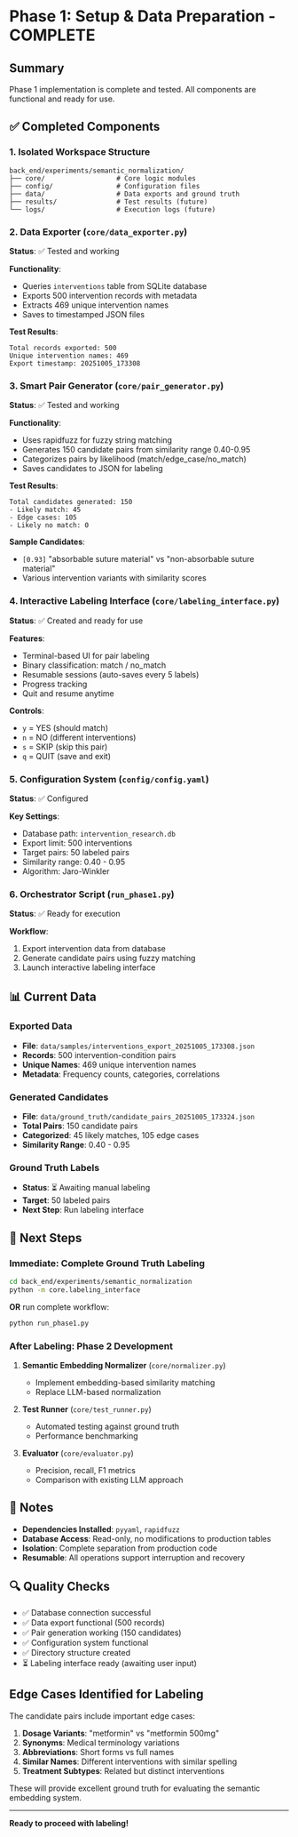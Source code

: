 # Phase 1: Setup & Data Preparation - COMPLETE

## Summary

Phase 1 implementation is complete and tested. All components are functional and ready for use.

## ✅ Completed Components

### 1. Isolated Workspace Structure
```
back_end/experiments/semantic_normalization/
├── core/                  # Core logic modules
├── config/                # Configuration files
├── data/                  # Data exports and ground truth
├── results/               # Test results (future)
└── logs/                  # Execution logs (future)
```

### 2. Data Exporter (`core/data_exporter.py`)
**Status**: ✅ Tested and working

**Functionality**:
- Queries `interventions` table from SQLite database
- Exports 500 intervention records with metadata
- Extracts 469 unique intervention names
- Saves to timestamped JSON files

**Test Results**:
```
Total records exported: 500
Unique intervention names: 469
Export timestamp: 20251005_173308
```

### 3. Smart Pair Generator (`core/pair_generator.py`)
**Status**: ✅ Tested and working

**Functionality**:
- Uses rapidfuzz for fuzzy string matching
- Generates 150 candidate pairs from similarity range 0.40-0.95
- Categorizes pairs by likelihood (match/edge_case/no_match)
- Saves candidates to JSON for labeling

**Test Results**:
```
Total candidates generated: 150
- Likely match: 45
- Edge cases: 105
- Likely no match: 0
```

**Sample Candidates**:
- `[0.93]` "absorbable suture material" vs "non-absorbable suture material"
- Various intervention variants with similarity scores

### 4. Interactive Labeling Interface (`core/labeling_interface.py`)
**Status**: ✅ Created and ready for use

**Features**:
- Terminal-based UI for pair labeling
- Binary classification: match / no_match
- Resumable sessions (auto-saves every 5 labels)
- Progress tracking
- Quit and resume anytime

**Controls**:
- `y` = YES (should match)
- `n` = NO (different interventions)
- `s` = SKIP (skip this pair)
- `q` = QUIT (save and exit)

### 5. Configuration System (`config/config.yaml`)
**Status**: ✅ Configured

**Key Settings**:
- Database path: `intervention_research.db`
- Export limit: 500 interventions
- Target pairs: 50 labeled pairs
- Similarity range: 0.40 - 0.95
- Algorithm: Jaro-Winkler

### 6. Orchestrator Script (`run_phase1.py`)
**Status**: ✅ Ready for execution

**Workflow**:
1. Export intervention data from database
2. Generate candidate pairs using fuzzy matching
3. Launch interactive labeling interface

## 📊 Current Data

### Exported Data
- **File**: `data/samples/interventions_export_20251005_173308.json`
- **Records**: 500 intervention-condition pairs
- **Unique Names**: 469 unique intervention names
- **Metadata**: Frequency counts, categories, correlations

### Generated Candidates
- **File**: `data/ground_truth/candidate_pairs_20251005_173324.json`
- **Total Pairs**: 150 candidate pairs
- **Categorized**: 45 likely matches, 105 edge cases
- **Similarity Range**: 0.40 - 0.95

### Ground Truth Labels
- **Status**: ⏳ Awaiting manual labeling
- **Target**: 50 labeled pairs
- **Next Step**: Run labeling interface

## 🚀 Next Steps

### Immediate: Complete Ground Truth Labeling
```bash
cd back_end/experiments/semantic_normalization
python -m core.labeling_interface
```

**OR** run complete workflow:
```bash
python run_phase1.py
```

### After Labeling: Phase 2 Development
1. **Semantic Embedding Normalizer** (`core/normalizer.py`)
   - Implement embedding-based similarity matching
   - Replace LLM-based normalization

2. **Test Runner** (`core/test_runner.py`)
   - Automated testing against ground truth
   - Performance benchmarking

3. **Evaluator** (`core/evaluator.py`)
   - Precision, recall, F1 metrics
   - Comparison with existing LLM approach

## 📝 Notes

- **Dependencies Installed**: `pyyaml`, `rapidfuzz`
- **Database Access**: Read-only, no modifications to production tables
- **Isolation**: Complete separation from production code
- **Resumable**: All operations support interruption and recovery

## 🔍 Quality Checks

- ✅ Database connection successful
- ✅ Data export functional (500 records)
- ✅ Pair generation working (150 candidates)
- ✅ Configuration system functional
- ✅ Directory structure created
- ⏳ Labeling interface ready (awaiting user input)

## Edge Cases Identified for Labeling

The candidate pairs include important edge cases:

1. **Dosage Variants**: "metformin" vs "metformin 500mg"
2. **Synonyms**: Medical terminology variations
3. **Abbreviations**: Short forms vs full names
4. **Similar Names**: Different interventions with similar spelling
5. **Treatment Subtypes**: Related but distinct interventions

These will provide excellent ground truth for evaluating the semantic embedding system.

---

**Ready to proceed with labeling!**
